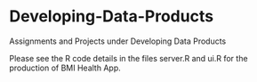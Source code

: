 # Developing-Data-Products
Assignments and Projects under Developing Data Products

Please see the R code details in the files server.R and ui.R for the production of BMI Health App.
